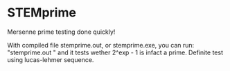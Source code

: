 # STEMprime
Mersenne prime testing done quickly! 

With compiled file stemprime.out, or stemprime.exe, you can run:
"stemprime.out <exp>"
and it tests wether 2^exp - 1 is infact a prime. Definite test using lucas-lehmer sequence.
